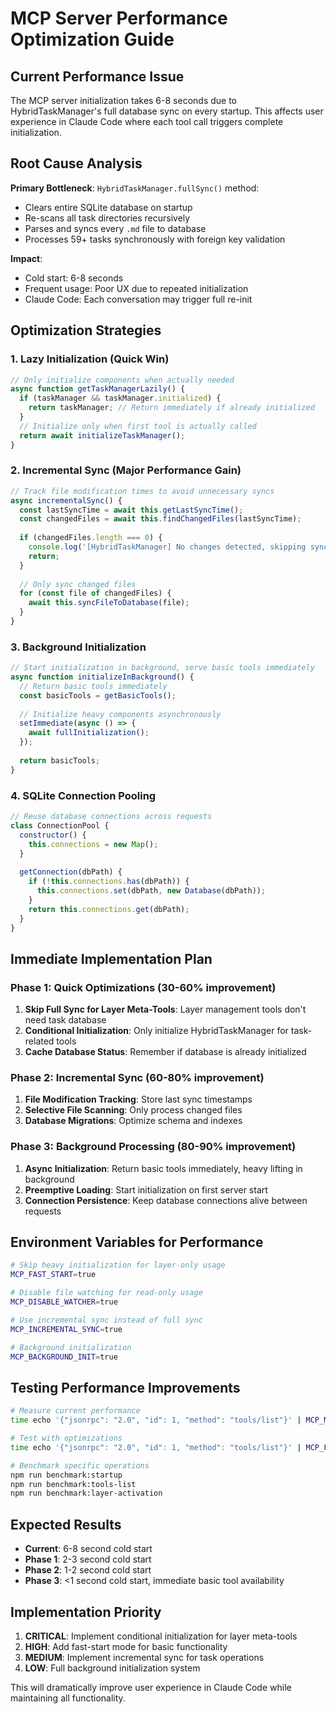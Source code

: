 # MCP Server Performance Optimization Guide

## Current Performance Issue

The MCP server initialization takes 6-8 seconds due to HybridTaskManager's full database sync on every startup. This affects user experience in Claude Code where each tool call triggers complete initialization.

## Root Cause Analysis

**Primary Bottleneck**: `HybridTaskManager.fullSync()` method:
- Clears entire SQLite database on startup
- Re-scans all task directories recursively  
- Parses and syncs every `.md` file to database
- Processes 59+ tasks synchronously with foreign key validation

**Impact**:
- Cold start: 6-8 seconds
- Frequent usage: Poor UX due to repeated initialization
- Claude Code: Each conversation may trigger full re-init

## Optimization Strategies

### 1. Lazy Initialization (Quick Win)
```javascript
// Only initialize components when actually needed
async function getTaskManagerLazily() {
  if (taskManager && taskManager.initialized) {
    return taskManager; // Return immediately if already initialized
  }
  // Initialize only when first tool is actually called
  return await initializeTaskManager();
}
```

### 2. Incremental Sync (Major Performance Gain)
```javascript
// Track file modification times to avoid unnecessary syncs
async incrementalSync() {
  const lastSyncTime = await this.getLastSyncTime();
  const changedFiles = await this.findChangedFiles(lastSyncTime);
  
  if (changedFiles.length === 0) {
    console.log('[HybridTaskManager] No changes detected, skipping sync');
    return;
  }
  
  // Only sync changed files
  for (const file of changedFiles) {
    await this.syncFileToDatabase(file);
  }
}
```

### 3. Background Initialization 
```javascript
// Start initialization in background, serve basic tools immediately
async function initializeInBackground() {
  // Return basic tools immediately
  const basicTools = getBasicTools();
  
  // Initialize heavy components asynchronously
  setImmediate(async () => {
    await fullInitialization();
  });
  
  return basicTools;
}
```

### 4. SQLite Connection Pooling
```javascript
// Reuse database connections across requests
class ConnectionPool {
  constructor() {
    this.connections = new Map();
  }
  
  getConnection(dbPath) {
    if (!this.connections.has(dbPath)) {
      this.connections.set(dbPath, new Database(dbPath));
    }
    return this.connections.get(dbPath);
  }
}
```

## Immediate Implementation Plan

### Phase 1: Quick Optimizations (30-60% improvement)
1. **Skip Full Sync for Layer Meta-Tools**: Layer management tools don't need task database
2. **Conditional Initialization**: Only initialize HybridTaskManager for task-related tools
3. **Cache Database Status**: Remember if database is already initialized

### Phase 2: Incremental Sync (60-80% improvement)  
1. **File Modification Tracking**: Store last sync timestamps
2. **Selective File Scanning**: Only process changed files
3. **Database Migrations**: Optimize schema and indexes

### Phase 3: Background Processing (80-90% improvement)
1. **Async Initialization**: Return basic tools immediately, heavy lifting in background
2. **Preemptive Loading**: Start initialization on first server start
3. **Connection Persistence**: Keep database connections alive between requests

## Environment Variables for Performance

```bash
# Skip heavy initialization for layer-only usage
MCP_FAST_START=true

# Disable file watching for read-only usage  
MCP_DISABLE_WATCHER=true

# Use incremental sync instead of full sync
MCP_INCREMENTAL_SYNC=true

# Background initialization
MCP_BACKGROUND_INIT=true
```

## Testing Performance Improvements

```bash
# Measure current performance
time echo '{"jsonrpc": "2.0", "id": 1, "method": "tools/list"}' | MCP_MODE=true node server-markdown.js

# Test with optimizations
time echo '{"jsonrpc": "2.0", "id": 1, "method": "tools/list"}' | MCP_FAST_START=true MCP_MODE=true node server-markdown.js

# Benchmark specific operations
npm run benchmark:startup
npm run benchmark:tools-list  
npm run benchmark:layer-activation
```

## Expected Results

- **Current**: 6-8 second cold start
- **Phase 1**: 2-3 second cold start  
- **Phase 2**: 1-2 second cold start
- **Phase 3**: <1 second cold start, immediate basic tool availability

## Implementation Priority

1. **CRITICAL**: Implement conditional initialization for layer meta-tools
2. **HIGH**: Add fast-start mode for basic functionality
3. **MEDIUM**: Implement incremental sync for task operations
4. **LOW**: Full background initialization system

This will dramatically improve user experience in Claude Code while maintaining all functionality.